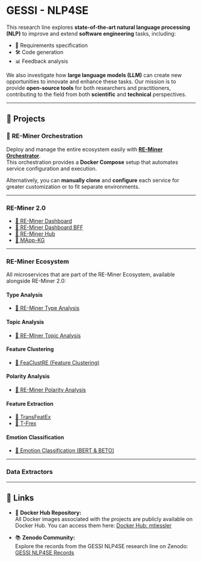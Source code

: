 # **GESSI - NLP4SE**  

This research line explores **state-of-the-art natural language processing (NLP)** to improve and extend **software engineering** tasks, including:  
- 📄 Requirements specification  
- 🛠️ Code generation  
- 📊 Feedback analysis  

We also investigate how **large language models (LLM)** can create new opportunities to innovate and enhance these tasks. Our mission is to provide **open-source tools** for both researchers and practitioners, contributing to the field from both **scientific** and **technical** perspectives.

---

## 📁 **Projects**

### 🔄 **RE-Miner Orchestration**  
Deploy and manage the entire ecosystem easily with **[RE-Miner Orchestrator](https://github.com/gessi-chatbots/RE-Miner-Orchestration)**.  
This orchestration provides a **Docker Compose** setup that automates service configuration and execution.

Alternatively, you can **manually clone** and **configure** each service for greater customization or to fit separate environments.

---

### **RE-Miner 2.0**
- [🔗 RE-Miner Dashboard](https://github.com/gessi-chatbots/RE-Miner-Dashboard)  
- [🔗 RE-Miner Dashboard BFF](https://github.com/gessi-chatbots/RE-Miner-Dashboard-BFF)  
- [🔗 RE-Miner Hub](https://github.com/gessi-chatbots/RE-Miner-Hub)  
- [🔗 MApp-KG](https://github.com/gessi-chatbots/app_data_repository)  

---

### **RE-Miner Ecosystem**  
All microservices that are part of the RE-Miner Ecosystem, available alongside RE-Miner 2.0:

#### **Type Analysis**  
- [🔗 RE-Miner Type Analysis](https://github.com/gessi-chatbots/RE-Miner-type-analysis)  

#### **Topic Analysis**  
- [🔗 RE-Miner Topic Analysis](https://github.com/gessi-chatbots/RE-Miner-topic-analysis)  

#### **Feature Clustering**  
- [🔗 FeaClustRE (Feature Clustering)](https://github.com/gessi-chatbots/FeaClustRE)  

#### **Polarity Analysis**  
- [🔗 RE-Miner Polarity Analysis](https://github.com/gessi-chatbots/RE-Miner-polarity-analysis)  

#### **Feature Extraction**  
- [🔗 TransFeatEx](https://github.com/gessi-chatbots/NLP_pipeline)  
- [🔗 T-Frex](https://github.com/gessi-chatbots/t-frex)  

#### **Emotion Classification**  
- [🔗 Emotion Classification (BERT & BETO)](https://github.com/gessi-chatbots/TSA-BERT-V2)  

---
### Data Extractors


---

## 🔗 Links

- 🐋 **Docker Hub Repository:**  
  All Docker images associated with the projects are publicly available on Docker Hub. You can access them here: [Docker Hub: mtiessler](https://hub.docker.com/u/mtiessler)

- 📚 **Zenodo Community:**  
  Explore the records from the GESSI NLP4SE research line on Zenodo: [GESSI NLP4SE Records](https://zenodo.org/communities/gessi-nlp4re/records?q=&l=list&p=1&s=10&sort=newest)

